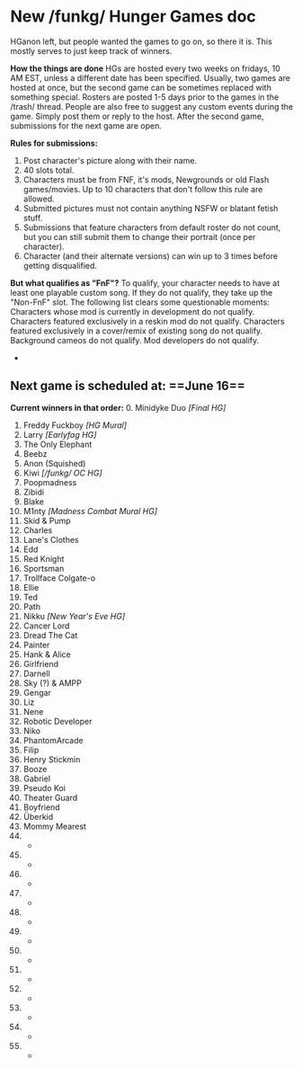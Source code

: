 # New /funkg/ Hunger Games doc
HGanon left, but people wanted the games to go on, so there it is. This mostly serves to just keep track of winners.

**How the things are done**
HGs are hosted every two weeks on fridays, 10 AM EST, unless a different date has been specified.
Usually, two games are hosted at once, but the second game can be sometimes replaced with something special.
Rosters are posted 1-5 days prior to the games in the /trash/ thread.
People are also free to suggest any custom events during the game. Simply post them or reply to the host.
After the second game, submissions for the next game are open.

**Rules for submissions:**
1. Post character's picture along with their name.
2. 40 slots total.
3. Characters must be from FNF, it's mods, Newgrounds or old Flash games/movies. Up to 10 characters that don't follow this rule are allowed.
4. Submitted pictures must not contain anything NSFW or blatant fetish stuff.
5. Submissions that feature characters from default roster do not count, but you can still submit them to change their portrait (once per character).
6. Character (and their alternate versions) can win up to 3 times before getting disqualified.

**But what qualifies as "FnF"?**
To qualify, your character needs to have at least one playable custom song.
If they do not qualify, they take up the "Non-FnF" slot.
The following list clears some questionable moments:
Characters whose mod is currently in development do not qualify.
Characters featured exclusively in a reskin mod do not qualify.
Characters featured exclusively in a cover/remix of existing song do not qualify.
Background cameos do not qualify.
Mod developers do not qualify.

-
**Next game is scheduled at:** ==June 16==
-

**Current winners in that order:**
0.  Minidyke Duo *[Final HG]*
1.  Freddy Fuckboy *[HG Mural]*
2.  Larry *[Earlyfag HG]*
3.  The Only Elephant
4.  Beebz
5.  Anon (Squished)
6.  Kiwi *[/funkg/ OC HG]*
7.  Poopmadness
8.  Zibidi
9.  Blake
10. M1nty *[Madness Combat Mural HG]*
11. Skid & Pump
12. Charles
13. Lane's Clothes
14. Edd
15. Red Knight
16. Sportsman
17. Trollface Colgate-o
18. Ellie
19. Ted
20. Path
21. Nikku *[New Year's Eve HG]*
22. Cancer Lord
23. Dread The Cat
24. Painter
25. Hank & Alice
26. Girlfriend
27. Darnell
28. Sky (?) & AMPP
29. Gengar
30. Liz
31. Nene
32. Robotic Developer
33. Niko
34. PhantomArcade
35. Filip
36. Henry Stickmin
37. Booze
38. Gabriel
39. Pseudo Koi
38. Theater Guard
41. Boyfriend
42. Überkid
43. Mommy Mearest
44. -
45. -
46. -
47. -
48. -
49. -
50. -
51. -
52. -
53. -
54. -
55. -